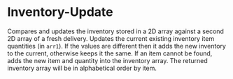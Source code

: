 # Inventory-Update
Compares and updates the inventory stored in a 2D array against a second 2D array of a fresh delivery. Updates the current existing inventory item quantities (in `arr1`). If the values are different then it adds the new inventory to the current, otherwise keeps it the same. If an item cannot be found, adds the new item and quantity into the inventory array. The returned inventory array will be in alphabetical order by item.
